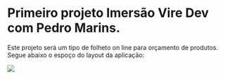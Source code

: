<h1>Primeiro projeto Imersão Vire Dev com Pedro Marins.</h1>
<P>Este projeto será um tipo de folheto on line para orçamento de produtos. Segue abaixo o espoço do layout da aplicação:</p>

<img src="EsbocoLayout.png"></a>


